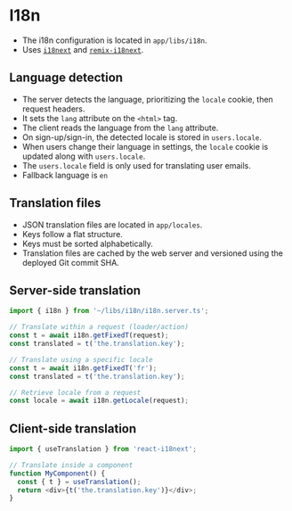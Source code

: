 # I18n

- The i18n configuration is located in `app/libs/i18n`.
- Uses [`i18next`](https://www.i18next.com/) and [`remix-i18next`](https://github.com/sergiodxa/remix-i18next).

## Language detection

- The server detects the language, prioritizing the `locale` cookie, then request headers.
- It sets the `lang` attribute on the `<html>` tag.
- The client reads the language from the `lang` attribute.
- On sign-up/sign-in, the detected locale is stored in `users.locale`.
- When users change their language in settings, the `locale` cookie is updated along with `users.locale`.
- The `users.locale` field is only used for translating user emails.
- Fallback language is `en`

## Translation files

- JSON translation files are located in `app/locales`.
- Keys follow a flat structure.
- Keys must be sorted alphabetically.
- Translation files are cached by the web server and versioned using the deployed Git commit SHA.

## Server-side translation

```js
import { i18n } from '~/libs/i18n/i18n.server.ts';

// Translate within a request (loader/action)
const t = await i18n.getFixedT(request);
const translated = t('the.translation.key');

// Translate using a specific locale
const t = await i18n.getFixedT('fr');
const translated = t('the.translation.key');

// Retrieve locale from a request
const locale = await i18n.getLocale(request);
```

## Client-side translation

```js
import { useTranslation } from 'react-i18next';

// Translate inside a component
function MyComponent() {
  const { t } = useTranslation();
  return <div>{t('the.translation.key')}</div>;
}
```
